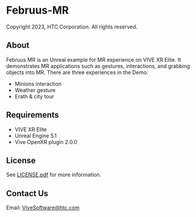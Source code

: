 # Februus-MR
Copyright 2023, HTC Corporation. All rights reserved.
## About
Februus MR is an Unreal example for MR experience on VIVE XR Elite. It demonstrates MR applications such as gestures, interactions, and grabbing objects into MR. There are three experiences in the Demo:
+	Minions interaction 
+	Weather gesture
+	Erath & city tour
## Requirements
+	VIVE XR Elite
+	Unreal Engine 5.1
+	Vive OpenXR plugin 2.0.0
## License
See [LICENSE.pdf](LICENSE.pdf) for more information.
## Contact Us
Email: ViveSoftware@htc.com

